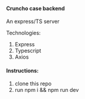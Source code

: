 #### Cruncho case backend

An express/TS server

Technologies:

1. Express
2. Typescript
3. Axios

#### Instructions:

1. clone this repo
2. run npm i && npm run dev
